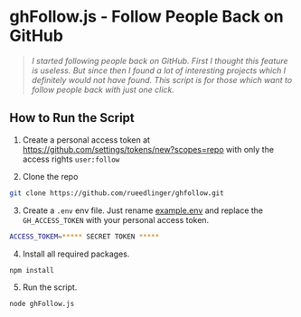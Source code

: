 # ghFollow.js - Follow People Back on GitHub

> *I started following people back on GitHub. First I thought this feature is useless. But since then I found a lot of interesting projects which I definitely would not have found. This script is for those which want to follow people back with just one click.*

## How to Run the Script

1. Create a personal access token at https://github.com/settings/tokens/new?scopes=repo with only the access rights `user:follow`

2. Clone the repo

```bash
git clone https://github.com/rueedlinger/ghfollow.git
```

3. Create a `.env` env file. Just rename [example.env](example.env) and replace the `GH_ACCESS_TOKEN` with your personal access token. 

```bash
ACCESS_TOKEM=***** SECRET TOKEN *****
```

4. Install all required packages.

```bash
npm install
```

5. Run the script.

```bash
node ghFollow.js
```




